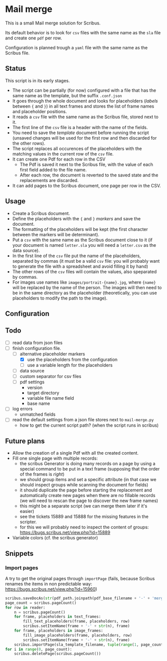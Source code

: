# Mail merge

This is a small Mail merge solution for Scribus.

Its default behavior is to look for `csv` files with the same name as the `sla` file and create one `pdf` per row.

Configuration is planned trough a `yaml` file with the same name as the Scribus file.

## Status

This script is in its early stages.

- The script can be partially (for now) configured with a file that has the same name as the template, but the suffix `.conf.json`
- It goes through the whole document and looks for placeholders (_labels_ between `{` and `}`) in all text frames and stores the list of frame names and placeholder positions.
- It reads a `csv` file with the same name as the Scribus file, stored next to it.
- The first line of the `csv` file is a header with the name of the fields.
- You need to save the _template_ document before running the script (unsaved changes will be used for the first row and then discarded for the other rows).
- The script replaces all occurences of the placeholders with the matching values in the current row of the `csv` file.
- It can create one Pdf for each row in the CSV
  - The Pdf is saved it next to the Scribus file, with the value of each first field added to the file name.
  - After each row, the document is reverted to the saved state and the replacements are discarded.
- It can add pages to the Scribus document, one page per row in the CSV.

## Usage

- Create a Scribus document.
- Define the placeholders with the `{` and `}` _markers_ and save the document.
- The formatting of the placeholders will be kept (the first character between the markers will be determinant).
- Put a `csv` with the same name as the Scribus document close to it (if your document is named `letter.sla` you will need a `letter.csv` as the data source).
- In the first line of the `csv` file put the name of the placeholders, separated by commas (it must be a valid `csv` file: you will probably want to generate the file with a spreadsheet and avoid filling it by hand)
- The other rows of the `csv` files will contain the values, also speparated by commas.
- For images use names like `images/portrait-{name}.jpg`, where `{name}` will be replaced by the name of the person. The images will then need to be in the same directory as the placeholder (theoretically, you can use placeholders to modify the path to the image).

## Configuration

## Todo

- [ ] read data from json files
- [ ] finish configuration file.
  - [ ] alternative placeholder markers
    - [x] use the placeholders from the configuration
    - [ ] use a variable length for the placeholders
  - [ ] data source
  - [ ] custom separator for csv files
  - [ ] pdf settings
    - version
    - target directory
    - variable file name field
    - base name
- [ ] log errors
  - unmatched fields
- [ ] read the default settings from a json file stores next to `mail-merge.py`
  - how to get the current script path? (when the script runs in scribus)

## Future plans

- Allow the creation of a single Pdf with all the created content.
- Fill one single page with multiple records:
  - the scribus Generator is doing many records on a page by using a special command to be put in a text frame (supposing that the order of the frames is _right_)
  - we should group items and set a specific attribute (in that case we should inspect groups while scanning the document for fields)
  - it should duplicate the page before starting the replacement and automatically create new pages when there are no fillable records (we will need to rescan the page to discover the new frame names)
  - this might be a separate script (we can merge them later if it's easier)
  - see the tickets 15889 and 15888 for the missing features in the scripter.
  - for this we will probably need to inspect the content of groups: <https://bugs.scribus.net/view.php?id=15889>
- Variable colors (cf. the scribus generator)


## Snippets

### Import pages

A try to get the original pages through `importPage` (fails, because Scribus renames the items in non predictable way: <https://bugs.scribus.net/view.php?id=15960>)

```py
scribus.saveDocAs(str(pdf_path.joinpath(pdf_base_filename + '-' + 'merged'+'.sla')))
page_count = scribus.pageCount()
for row in reader:
    n = scribus.pageCount()
    for frame, placeholders in text_frames:
        fill_text_placeholders(frame, placeholders, row)
        scribus.setItemName(frame + '-' + str(n), frame)
    for frame, placeholders in image_frames:
        fill_image_placeholders(frame, placeholders, row)
        scribus.setItemName(frame + '-' + str(n), frame)
    scribus.importPage(sla_template_filename, tuple(range(1, page_count + 1)))
for i in range(0, page_count):
    scribus.deletePage(scribus.pageCount())
```
